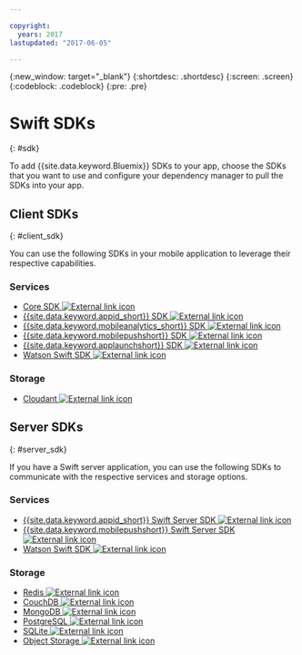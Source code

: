 ```yaml
---

copyright:
  years: 2017
lastupdated: "2017-06-05"

---
```

{:new_window: target="_blank"}
{:shortdesc: .shortdesc}
{:screen: .screen}
{:codeblock: .codeblock}
{:pre: .pre}

# Swift SDKs
{: #sdk}

To add {{site.data.keyword.Bluemix}} SDKs to your app, choose the SDKs that you want to use and configure your dependency manager to pull the SDKs into your app.

## Client SDKs
{: #client_sdk}

You can use the following SDKs in your mobile application to leverage their respective capabilities.

### Services
- [Core SDK ![External link icon](../icons/launch-glyph.svg "External link icon")](https://github.com/ibm-bluemix-mobile-services/bms-clientsdk-swift-core)
- [{{site.data.keyword.appid_short}} SDK ![External link icon](../icons/launch-glyph.svg "External link icon")](https://github.com/ibm-cloud-security/appid-clientsdk-swift)
- [{{site.data.keyword.mobileanalytics_short}} SDK ![External link icon](../icons/launch-glyph.svg "External link icon")](https://github.com/ibm-bluemix-mobile-services/bms-clientsdk-swift-analytics)
- [{{site.data.keyword.mobilepushshort}} SDK ![External link icon](../icons/launch-glyph.svg "External link icon")](https://github.com/ibm-bluemix-mobile-services/bms-clientsdk-swift-push)
- [{{site.data.keyword.applaunchshort}} SDK ![External link icon](../icons/launch-glyph.svg "External link icon")](https://github.com/ibm-bluemix-mobile-services/bms-clientsdk-swift-applaunch)
- [Watson Swift SDK ![External link icon](../icons/launch-glyph.svg "External link icon")](https://github.com/watson-developer-cloud/swift-sdk)

### Storage
- [Cloudant ![External link icon](../icons/launch-glyph.svg "External link icon")](https://github.com/cloudant/swift-cloudant)

## Server SDKs
{: #server_sdk}

If you have a Swift server application, you can use the following SDKs to communicate with the respective services and storage options.

### Services
- [{{site.data.keyword.appid_short}} Swift Server SDK ![External link icon](../icons/launch-glyph.svg "External link icon")](https://github.com/ibm-cloud-security/appid-serversdk-swift)
- [{{site.data.keyword.mobilepushshort}} Swift Server SDK ![External link icon](../icons/launch-glyph.svg "External link icon")](https://github.com/ibm-bluemix-mobile-services/bms-pushnotifications-serversdk-swift)
- [Watson Swift SDK ![External link icon](../icons/launch-glyph.svg "External link icon")](https://github.com/watson-developer-cloud/swift-sdk)

### Storage
- [Redis ![External link icon](../icons/launch-glyph.svg "External link icon")](https://github.com/IBM-Swift/Kitura-redis)
- [CouchDB ![External link icon](../icons/launch-glyph.svg "External link icon")](https://github.com/IBM-Swift/Kitura-CouchDB)
- [MongoDB ![External link icon](../icons/launch-glyph.svg "External link icon")](https://github.com/OpenKitten/MongoKitten)
- [PostgreSQL ![External link icon](../icons/launch-glyph.svg "External link icon")](https://github.com/IBM-Swift/Swift-Kuery-PostgreSQL)
- [SQLite ![External link icon](../icons/launch-glyph.svg "External link icon")](https://github.com/IBM-Swift/Swift-Kuery-SQLite)
- [Object Storage ![External link icon](../icons/launch-glyph.svg "External link icon")](https://github.com/ibm-bluemix-mobile-services/bluemix-objectstorage-serversdk-swift)

